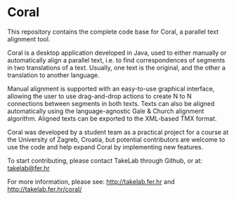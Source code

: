 Coral
=====

This repository contains the complete code base for Coral, a parallel text
alignment tool.

Coral is a desktop application developed in Java, used to either manually or
automatically align a parallel text, i.e. to find correspondences of segments
in two translations of a text. Usually, one text is the original, and the other
a translation to another language.

Manual alignment is supported with an easy-to-use graphical interface, allowing
the user to use drag-and-drop actions to create N to N connections between
segments in both texts. Texts can also be aligned automatically using the
language-agnostic Gale & Church alignment algorithm.
Aligned texts can be exported to the XML-based TMX format.

Coral was developed by a student team as a practical project for a course at
the University of Zagreb, Croatia, but potential contributors are welcome to
use the code and help expand Coral by implementing new features.

To start contributing, please contact TakeLab through Github, or at:
takelab@fer.hr

For more information, please see:
http://takelab.fer.hr and 
http://takelab.fer.hr/coral/
